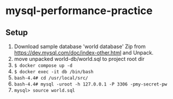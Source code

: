 # mysql-performance-practice

## Setup
1. Download sample database 'world database' Zip from https://dev.mysql.com/doc/index-other.html and Unpack.
2. move unpacked world-db/world.sql to project root dir
3. `$ docker compose up -d`
4. `$ docker exec -it db /bin/bash`
5. `bash-4.4# cd /usr/local/src/`
6. `bash-4.4# mysql -uroot -h 127.0.0.1 -P 3306 -pmy-secret-pw`
7. `mysql> source world.sql`
